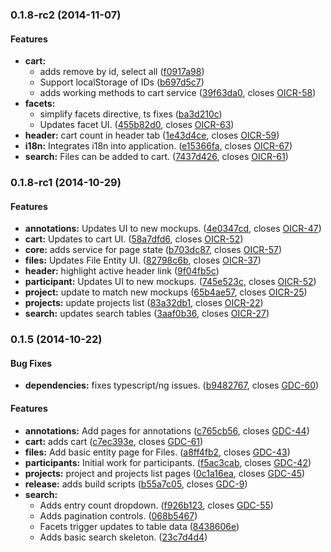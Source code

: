 ### 0.1.8-rc2 (2014-11-07)


#### Features

* **cart:**
  * adds remove by id, select all ([f0917a98](https://github.com/NCI-GDC/portal-ui/commit/f0917a98a068e2e635af5bc776505fa32ad3449c))
  * Support localStorage of IDs ([b697d5c7](https://github.com/NCI-GDC/portal-ui/commit/b697d5c7f55745d3de7f4f83e58b6276a8d92ac5))
  * adds working methods to cart service ([39f63da0](https://github.com/NCI-GDC/portal-ui/commit/39f63da0969da07dafaa246d2827566e1084d5be), closes [OICR-58](https://jira.opensciencedatacloud.org/browse/OICR-58))
* **facets:**
  * simplify facets directive, ts fixes ([ba3d210c](https://github.com/NCI-GDC/portal-ui/commit/ba3d210c253cef2feb3124e6552808a3843bbc9b))
  * Updates facet UI. ([455b82d0](https://github.com/NCI-GDC/portal-ui/commit/455b82d076e88c1e841eae76662e5decf385d86b), closes [OICR-63](https://jira.opensciencedatacloud.org/browse/OICR-63))
* **header:** cart count in header tab ([1e43d4ce](https://github.com/NCI-GDC/portal-ui/commit/1e43d4ce4d9c39ef54eed6979ab0cc2d6db242d1), closes [OICR-59](https://jira.opensciencedatacloud.org/browse/OICR-59))
* **i18n:** Integrates i18n into application. ([e15366fa](https://github.com/NCI-GDC/portal-ui/commit/e15366faeeefe6da73f01478d6c2244591f621f0), closes [OICR-67](https://jira.opensciencedatacloud.org/browse/OICR-67))
* **search:** Files can be added to cart. ([7437d426](https://github.com/NCI-GDC/portal-ui/commit/7437d4263e2700b6d6a3802ee844f7d82fc8288d), closes [OICR-61](https://jira.opensciencedatacloud.org/browse/OICR-61))


### 0.1.8-rc1 (2014-10-29)


#### Features

* **annotations:** Updates UI to new mockups. ([4e0347cd](https://github.com/NCI-GDC/portal-ui/commit/4e0347cda1750381024032e95cf32e037be96f06), closes [OICR-47](https://jira.opensciencedatacloud.org/browse/OICR-47))
* **cart:** Updates to cart UI. ([58a7dfd6](https://github.com/NCI-GDC/portal-ui/commit/58a7dfd66476f4fbf9b917dc9ce366fef2256a3d), closes [OICR-52](https://jira.opensciencedatacloud.org/browse/OICR-52))
* **core:** adds service for page state ([b703dc87](https://github.com/NCI-GDC/portal-ui/commit/b703dc87c731f4fccd9dbea4be27be01a4857e10), closes [OICR-57](https://jira.opensciencedatacloud.org/browse/OICR-57))
* **files:** Updates File Entity UI. ([82798c6b](https://github.com/NCI-GDC/portal-ui/commit/82798c6bfd37d714d1c075ae846f9c3b47e87750), closes [OICR-37](https://jira.opensciencedatacloud.org/browse/OICR-37))
* **header:** highlight active header link ([9f04fb5c](https://github.com/NCI-GDC/portal-ui/commit/9f04fb5cb97ab19cf34a67d445e594cc3869798f))
* **participant:** Updates UI to new mockups. ([745e523c](https://github.com/NCI-GDC/portal-ui/commit/745e523c9e408488d50c7d1772b2c7922cae2674), closes [OICR-52](https://jira.opensciencedatacloud.org/browse/OICR-52))
* **project:** update to match new mockups ([65b4ae57](https://github.com/NCI-GDC/portal-ui/commit/65b4ae57220fe58ede624f0f25746994e98bf4c6), closes [OICR-25](https://jira.opensciencedatacloud.org/browse/OICR-25))
* **projects:** update projects list ([83a32db1](https://github.com/NCI-GDC/portal-ui/commit/83a32db121e828d228686a5e2aba1672b016e83e), closes [OICR-22](https://jira.opensciencedatacloud.org/browse/OICR-22))
* **search:** updates search tables ([3aaf0b36](https://github.com/NCI-GDC/portal-ui/commit/3aaf0b367c83f0985bd206323d920a488866088a), closes [OICR-27](https://jira.opensciencedatacloud.org/browse/OICR-27))


### 0.1.5 (2014-10-22)


#### Bug Fixes

* **dependencies:** fixes typescript/ng issues. ([b9482767](https://github.com/NCI-GDC/portal-ui/commit/b9482767d0cb5655f1aef79a599e27a355c20f96), closes [GDC-60](https://jira.oicr.on.ca/browse/GDC-60))


#### Features

* **annotations:** Add pages for annotations ([c765cb56](https://github.com/NCI-GDC/portal-ui/commit/c765cb5652b88e9969c363847040fced4f17b903), closes [GDC-44](https://jira.oicr.on.ca/browse/GDC-44))
* **cart:** adds cart ([c7ec393e](https://github.com/NCI-GDC/portal-ui/commit/c7ec393e7cf33c5c72c8514935862df8b8384944), closes [GDC-61](https://jira.oicr.on.ca/browse/GDC-61))
* **files:** Add basic entity page for Files. ([a8ff4fb2](https://github.com/NCI-GDC/portal-ui/commit/a8ff4fb24ad435bea68f232f6261b242dbc4a900), closes [GDC-43](https://jira.oicr.on.ca/browse/GDC-43))
* **participants:** Initial work for participants. ([f5ac3cab](https://github.com/NCI-GDC/portal-ui/commit/f5ac3cabbec757f5139b17e6d61e0a4e9b73b5f7), closes [GDC-42](https://jira.oicr.on.ca/browse/GDC-42))
* **projects:** project and projects list pages ([0c1a16ea](https://github.com/NCI-GDC/portal-ui/commit/0c1a16eada9ecee15742de1b315fc5a3fe77e9d5), closes [GDC-45](https://jira.oicr.on.ca/browse/GDC-45))
* **release:** adds build scripts ([b55a7c05](https://github.com/NCI-GDC/portal-ui/commit/b55a7c053042a00777ae04b4e2590f0405b66e2a), closes [GDC-9](https://jira.oicr.on.ca/browse/GDC-9))
* **search:**
  * Adds entry count dropdown. ([f926b123](https://github.com/NCI-GDC/portal-ui/commit/f926b12339c79b3eed81ea00cfd62cbf129375a8), closes [GDC-55](https://jira.oicr.on.ca/browse/GDC-55))
  * Adds pagination controls. ([068b5467](https://github.com/NCI-GDC/portal-ui/commit/068b5467ce2ff25ba84a8213b9281e89979aa984))
  * Facets trigger updates to table data ([8438606e](https://github.com/NCI-GDC/portal-ui/commit/8438606eff43315a8f2461d609e19d3b2746fed6))
  * Adds basic search skeleton. ([23c7d4d4](https://github.com/NCI-GDC/portal-ui/commit/23c7d4d4615f249e689d92ecb903e933a3c19f07))


